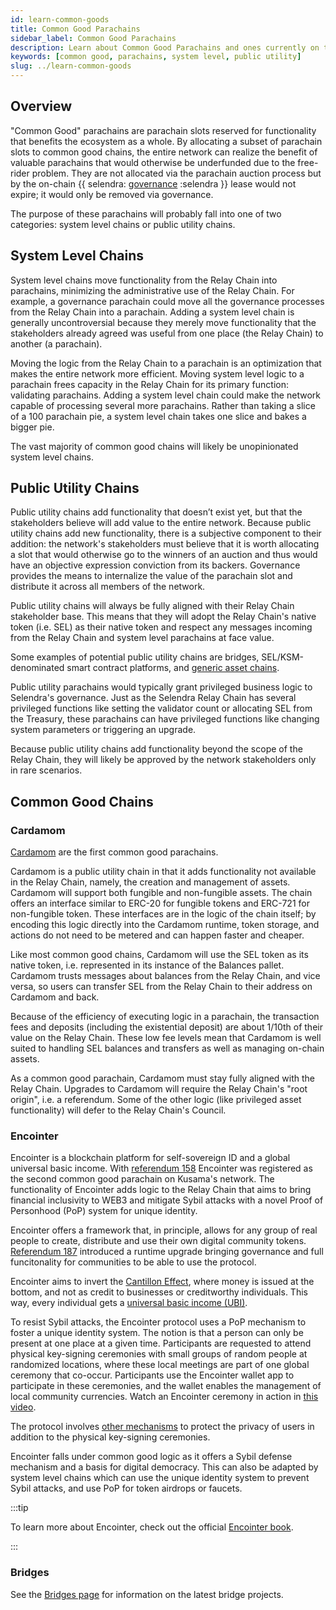 ```yaml
---
id: learn-common-goods
title: Common Good Parachains
sidebar_label: Common Good Parachains
description: Learn about Common Good Parachains and ones currently on the network.
keywords: [common good, parachains, system level, public utility]
slug: ../learn-common-goods
---
```


## Overview

"Common Good" parachains are parachain slots reserved for functionality that benefits the ecosystem
as a whole. By allocating a subset of parachain slots to common good chains, the entire network can
realize the benefit of valuable parachains that would otherwise be underfunded due to the free-rider
problem. They are not allocated via the parachain auction process but by the on-chain
{{ selendra: [governance](learn-governance.md) :selendra }}
lease would not expire; it would only be removed via governance.

The purpose of these parachains will probably fall into one of two categories: system level chains
or public utility chains.

## System Level Chains

System level chains move functionality from the Relay Chain into parachains, minimizing the
administrative use of the Relay Chain. For example, a governance parachain could move all the
governance processes from the Relay Chain into a parachain. Adding a system level chain is generally
uncontroversial because they merely move functionality that the stakeholders already agreed was
useful from one place (the Relay Chain) to another (a parachain).

Moving the logic from the Relay Chain to a parachain is an optimization that makes the entire
network more efficient. Moving system level logic to a parachain frees capacity in the Relay Chain
for its primary function: validating parachains. Adding a system level chain could make the network
capable of processing several more parachains. Rather than taking a slice of a 100 parachain pie, a
system level chain takes one slice and bakes a bigger pie.

The vast majority of common good chains will likely be unopinionated system level chains.

## Public Utility Chains

Public utility chains add functionality that doesn’t exist yet, but that the stakeholders believe
will add value to the entire network. Because public utility chains add new functionality, there is
a subjective component to their addition: the network's stakeholders must believe that it is worth
allocating a slot that would otherwise go to the winners of an auction and thus would have an
objective expression conviction from its backers. Governance provides the means to internalize the
value of the parachain slot and distribute it across all members of the network.

Public utility chains will always be fully aligned with their Relay Chain stakeholder base. This
means that they will adopt the Relay Chain's native token (i.e. SEL) as their native token
and respect any messages incoming from the Relay Chain and system level parachains at face value.

Some examples of potential public utility chains are bridges, SEL/KSM-denominated smart contract
platforms, and [generic asset chains](#Cardamom).

Public utility parachains would typically grant privileged business logic to Selendra's governance.
Just as the Selendra Relay Chain has several privileged functions like setting the validator count
or allocating SEL from the Treasury, these parachains can have privileged functions like changing
system parameters or triggering an upgrade.

Because public utility chains add functionality beyond the scope of the Relay Chain, they will
likely be approved by the network stakeholders only in rare scenarios.

## Common Good Chains

### Cardamom

[Cardamom](https://github.com/paritytech/cumulus#Cardamom-) 
are the first common good parachains.

Cardamom is a public utility chain in that it adds functionality not available in the Relay Chain,
namely, the creation and management of assets. Cardamom will support both fungible and non-fungible
assets. The chain offers an interface similar to ERC-20 for fungible tokens and ERC-721 for
non-fungible token. These interfaces are in the logic of the chain itself; by encoding this logic
directly into the Cardamom runtime, token storage, and actions do not need to be metered and can
happen faster and cheaper.

Like most common good chains, Cardamom will use the SEL token as its native token, i.e. represented
in its instance of the Balances pallet. Cardamom trusts messages about balances from the Relay
Chain, and vice versa, so users can transfer SEL from the Relay Chain to their address on Cardamom
and back.

Because of the efficiency of executing logic in a parachain, the transaction fees and deposits
(including the existential deposit) are about 1/10th of their value on the Relay Chain. These low
fee levels mean that Cardamom is well suited to handling SEL balances and transfers as well as
managing on-chain assets.

As a common good parachain, Cardamom must stay fully aligned with the Relay Chain. Upgrades to
Cardamom will require the Relay Chain's "root origin", i.e. a referendum. Some of the other logic
(like privileged asset functionality) will defer to the Relay Chain's Council.

### Encointer

Encointer is a blockchain platform for self-sovereign ID and a global universal basic income. With
[referendum 158](https://kusama.polkassembly.io/referendum/158) Encointer was registered as the
second common good parachain on Kusama's network. The functionality of Encointer adds logic to the
Relay Chain that aims to bring financial inclusivity to WEB3 and mitigate Sybil attacks with a novel
Proof of Personhood (PoP) system for unique identity.

Encointer offers a framework that, in principle, allows for any group of real people to create,
distribute and use their own digital community tokens.
[Referendum 187](https://kusama.polkassembly.io/referendum/187) introduced a runtime upgrade
bringing governance and full funcitonality for communities to be able to use the protocol.

Encointer aims to invert the
[Cantillon Effect](https://www.newworldencyclopedia.org/entry/Richard_Cantillon), where money is
issued at the bottom, and not as credit to businesses or creditworthy individuals. This way, every
individual gets a [universal basic income (UBI)](https://book.encointer.org/economics-ubi.html).

To resist Sybil attacks, the Encointer protocol uses a PoP mechanism to foster a unique identity
system. The notion is that a person can only be present at one place at a given time. Participants
are requested to attend physical key-signing ceremonies with small groups of random people at
randomized locations, where these local meetings are part of one global ceremony that co-occur.
Participants use the Encointer wallet app to participate in these ceremonies, and the wallet enables
the management of local community currencies. Watch an Encointer ceremony in action in
[this video](https://www.youtube.com/watch?v=tcgpCCYBqko).

The protocol involves [other mechanisms](https://book.encointer.org/ssi.html#privacy-considerations)
to protect the privacy of users in addition to the physical key-signing ceremonies.

Encointer falls under common good logic as it offers a Sybil defense mechanism and a basis for
digital democracy. This can also be adapted by system level chains which can use the unique identity
system to prevent Sybil attacks, and use PoP for token airdrops or faucets.

:::tip

To learn more about Encointer, check out the official
[Encointer book](https://book.encointer.org/introduction.html).

:::

### Bridges

See the [Bridges page](learn-bridges.md) for information on the latest bridge projects.

